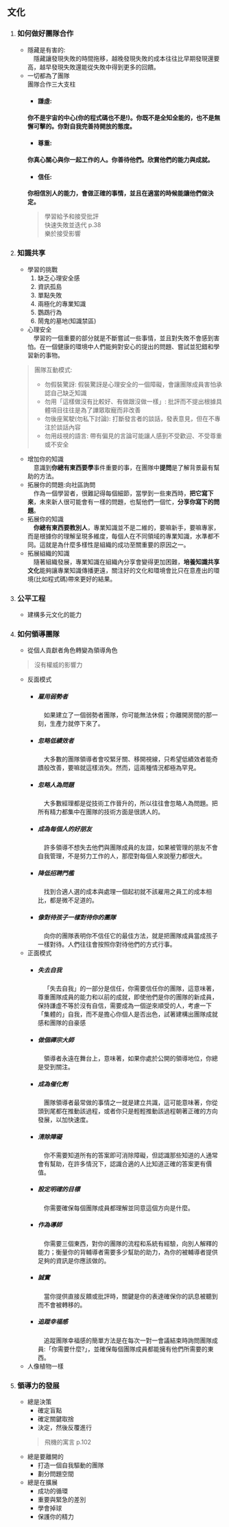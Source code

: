 ## 文化
1. ### 如何做好團隊合作 
   - 隱藏是有害的:  
     &emsp;隱藏讓發現失敗的時間拖移，越晚發現失敗的成本往往比早期發現還要高，越早發現失敗還能從失敗中得到更多的回饋。
   - 一切都為了團隊  
     團隊合作三大支柱
        - #### 謙虛:  
        **你不是宇宙的中心(你的程式碼也不是!)。你既不是全知全能的，也不是無懈可擊的。你對自我完善持開放的態度。**
        - #### 尊重:  
        **你真心關心與你一起工作的人。你善待他們。欣賞他們的能力與成就。**
        - #### 信任:  
        **你相信別人的能力，會做正確的事情，並且在適當的時候能讓他們做決定。**
     >  學習給予和接受批評  
        快速失敗並迭代 p.38  
        樂於接受影響

2. ### 知識共享
   - 學習的挑戰
     1. 缺乏心理安全感
     2. 資訊孤島
     3. 單點失敗
     4. 兩極化的專業知識
     5. 鸚鵡行為
     6. 鬧鬼的墓地(知識禁區)
   - 心理安全  
     &emsp;學習的一個重要的部分就是不斷嘗試一些事情，並且對失敗不會感到害怕。在一個健康的環境中人們能夠對安心的提出的問題、嘗試並犯錯和學習新的事物。
   > 團隊互動模式:  
   > - 勿假裝驚訝: 假裝驚訝是心理安全的一個障礙，會讓團隊成員害怕承認自己缺乏知識  
   > - 勿用「這樣做沒有比較好、有做跟沒做一樣」: 批評而不提出根據具體項目往往是為了譁眾取寵而非改善  
   > - 勿後座駕駛(勿私下討論): 打斷發言者的談話，發表意見，但在不專注於談話內容
   > - 勿用歧視的語言: 帶有偏見的言論可能讓人感到不受歡迎、不受尊重或不安全
   - 增加你的知識  
     &emsp;意識到**你總有東西要學**事件重要的事，在團隊中**提問**是了解背景最有幫助的方法。
   - 拓展你的問題:向社區詢問  
     &emsp;作為一個學習者，很難記得每個細節，當學到一些東西時，**把它寫下來**，未來新人很可能會有一樣的問題，也幫他們一個忙，**分享你寫下的問題**。
   - 拓展你的知識  
     &emsp;**你總有東西要教別人**，專業知識並不是二維的，要嘛新手，要嘛專家，而是根據你的理解呈現多維度，每個人在不同領域的專業知識，水準都不同。這就是為什麼多樣性是組織的成功至關重要的原因之一。
   - 拓展組織的知識  
     &emsp;隨著組織發展，專業知識在組織內分享會變得更加困難，**培養知識共享文化**能夠讓專業知識傳播更遠，關注好的文化和環境會比只在意產出的環境(比如程式碼)帶來更好的結果。 
3. ### 公平工程
   - 建構多元文化的能力
4. ### 如何領導團隊
   - 從個人貢獻者角色轉變為領導角色
   > 沒有權威的影響力 
   - 反面模式
     - ##### 雇用弱勢者  
       &emsp;如果建立了一個弱勢者團隊，你可能無法休假；你離開房間的那一刻，生產力就停下來了。
     - ##### 忽略低績效者  
       &emsp;大多數的團隊領導者會咬緊牙關、移開視線，只希望低績效者能奇蹟般改善，要嘛就這樣消失。然而，這兩種情況都極為罕見。
     - ##### 忽略人為問題  
       &emsp;大多數經理都是從技術工作晉升的，所以往往會忽略人為問題。把所有精力都集中在團隊的技術方面是很誘人的。
     - ##### 成為每個人的好朋友  
       &emsp;許多領導不想失去他們與團隊成員的友誼，如果被管理的朋友不會自我管理，不是努力工作的人，那麼對每個人來說壓力都很大。
     - ##### 降低招聘門檻  
       &emsp;找到合適人選的成本與處理一個起初就不該雇用之員工的成本相比，都是微不足道的。
     - ##### 像對待孩子一樣對待你的團隊  
       &emsp;向你的團隊表明你不信任它的最佳方法，就是把團隊成員當成孩子一樣對待。人們往往會按照你對待他們的方式行事。
   - 正面模式
     - ##### 失去自我  
       &emsp;「失去自我」的一部分是信任，你需要信任你的團隊，這意味著，尊重團隊成員的能力和以前的成就，即使他們是你的團隊的新成員，保持謙虛不等於沒有自信，需要成為一個逆來順受的人，考慮一下「集體的」自我，而不是擔心你個人是否出色，試著建構出團隊成就感和團隊的自豪感
     - ##### 做個禪宗大師  
       &emsp;領導者永遠在舞台上，意味著，如果你處於公開的領導地位，你總是受到關注。
     - ##### 成為催化劑  
       &emsp;團隊領導者最常做的事情之一就是建立共識，這可能意味著，你從頭到尾都在推動該過程，或者你只是輕輕推動該過程朝著正確的方向發展，以加快速度。
     - ##### 清除障礙  
       &emsp;你不需要知道所有的答案即可消除障礙，但認識那些知道的人通常會有幫助，在許多情況下，認識合適的人比知道正確的答案更有價值。
     - ##### 設定明確的目標  
       &emsp;你需要確保每個團隊成員都理解並同意這個方向是什麼。
     - ##### 作為導師  
       &emsp;你需要三個東西，對你的團隊的流程和系統有經驗，向別人解釋的能力；衡量你的背輔導者需要多少幫助的助力，為你的被輔導者提供足夠的資訊是你應該做的。
     - ##### 誠實  
       &emsp;當你提供直接反饋或批評時，關鍵是你的表達確保你的訊息被聽到而不會被轉移的。
     - ##### 追蹤幸福感  
       &emsp;追蹤團隊幸福感的簡單方法是在每次一對一會議結束時詢問團隊成員:「你需要什麼?」，並確保每個團隊成員都能擁有他們所需要的東西。
   - 人像植物一樣
5. ### 領導力的發展
   - 總是決策  
     - 確定盲點
     - 確定關鍵取捨
     - 決定，然後反覆進行
     > 飛機的寓言 p.102
   - 總是要離開的
     - 打造一個自我驅動的團隊
     - 劃分問題空間
   - 總是在擴展
     - 成功的循環
     - 重要與緊急的差別
     - 學會掉球
     - 保護你的精力